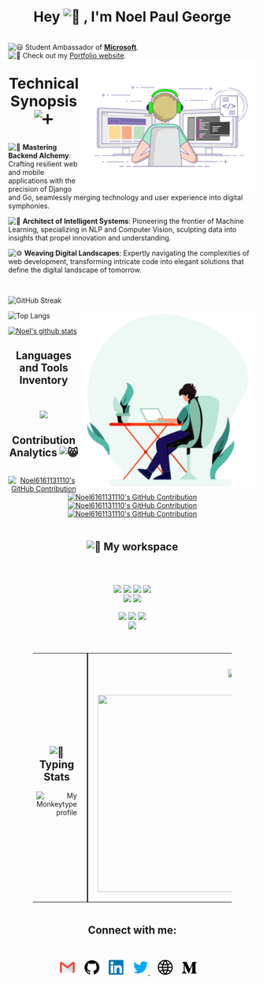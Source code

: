 
<h1 align="center"> Hey 
  <picture>
  <source srcset="https://fonts.gstatic.com/s/e/notoemoji/latest/1f44b_1f3fb/512.webp" type="image/webp">
  <img src="https://fonts.gstatic.com/s/e/notoemoji/latest/1f44b_1f3fb/512.gif" alt="👋" width="32" height="32">
  </picture>
  , I'm Noel Paul George
</h1>
<br>


<picture>
  <source srcset="https://fonts.gstatic.com/s/e/notoemoji/latest/1f603/512.webp" type="image/webp">
  <img src="https://fonts.gstatic.com/s/e/notoemoji/latest/1f603/512.gif" alt="😃" width="16" height="16">
</picture>Student Ambassador of <strong><a href="https://mvp.microsoft.com/en-US/studentambassadors/profile/5ca52ffc-9b1b-4afd-a5ba-d932e6eda8bf">Microsoft</a></strong>.

<br />
<picture>
  <source srcset="https://fonts.gstatic.com/s/e/notoemoji/latest/1f4ab/512.webp" type="image/webp">
  <img src="https://fonts.gstatic.com/s/e/notoemoji/latest/1f4ab/512.gif" alt="💫" width="16" height="16">
</picture>
Check out my <a href="https://noelpaulgeorge.me/">Portfolio website</a>.
<br />

<img align="right" alt="Code gif" src="https://github.com/Noel6161131110/Noel6161131110/blob/main/assets/coding-freak.gif" width="360"/>

<p align="center" style="font-size:30px;"><b>Technical Synopsis</b>
<picture>
  <source srcset="https://fonts.gstatic.com/s/e/notoemoji/latest/2795/512.webp" type="image/webp">
  <img src="https://fonts.gstatic.com/s/e/notoemoji/latest/2795/512.gif" alt="➕" width="16" height="16">
</picture>

<p>
<picture>
  <source srcset="https://fonts.gstatic.com/s/e/notoemoji/latest/1f680/512.webp" type="image/webp">
  <img src="https://fonts.gstatic.com/s/e/notoemoji/latest/1f680/512.gif" alt="🚀" width="16" height="16">
</picture> <b>Mastering Backend Alchemy</b>: Crafting resilient web and mobile applications with the precision of Django and Go, seamlessly merging technology and user experience into digital symphonies.
</p>

<p>
  <picture>
  <source srcset="https://fonts.gstatic.com/s/e/notoemoji/latest/1f916/512.webp" type="image/webp">
  <img src="https://fonts.gstatic.com/s/e/notoemoji/latest/1f916/512.gif" alt="🤖" width="16" height="16">
</picture> <b>Architect of Intelligent Systems</b>: Pioneering the frontier of Machine Learning, specializing in NLP and Computer Vision, sculpting data into insights that propel innovation and understanding.
</p>

<p>
  <picture>
  <source srcset="https://fonts.gstatic.com/s/e/notoemoji/latest/2699_fe0f/512.webp" type="image/webp">
  <img src="https://fonts.gstatic.com/s/e/notoemoji/latest/2699_fe0f/512.gif" alt="⚙" width="16" height="16">
</picture> <b>Weaving Digital Landscapes</b>: Expertly navigating the complexities of web development, transforming intricate code into elegant solutions that define the digital landscape of tomorrow.

</p>


<br>

![GitHub Streak](https://streak-stats.demolab.com/?user=Noel6161131110&theme=github-green-purple)



<img align="right" alt="Code gif" src="https://github.com/Noel6161131110/Noel6161131110/blob/main/assets/coding.gif" width="360"/>



![Top Langs](https://github-readme-stats.vercel.app/api/top-langs/?username=Noel6161131110&layout=compact&theme=github_dark)

[![Noel's github stats](https://github-readme-stats.vercel.app/api?username=Noel6161131110&layout=compact&theme=github_dark)](https://github.com/Noel6161131110/github-readme-stats)

<h2 align="center">Languages and Tools Inventory</h2>
<br />

<p align="center">
  <a href="https://skillicons.dev">
    <img src="https://skillicons.dev/icons?i=python,vercel,linux,go,tensorflow,vscode,html,css,unity,java,azure,postman,javascript,c,git,md,github,bash,cpp,discord,docker,firebase,nginx,flask,githubactions,visualstudio,django,mongodb,mysql,netlify,redis,postgres,powershell,cs,latex,aws,&perline=18" />
  </a>
</p>

<h2 align="center"> Contribution Analytics <picture>
  <source srcset="https://fonts.gstatic.com/s/e/notoemoji/latest/1f638/512.webp" type="image/webp">
  <img src="https://fonts.gstatic.com/s/e/notoemoji/latest/1f638/512.gif" alt="😸" width="20" height="20">
</picture></h2>
<br />

<!-- [![Noel's github activity graph](https://github-readme-activity-graph.vercel.app/graph?username=Noel6161131110&theme=tokyo-night)](https://github.com/Noel6161131110/github-readme-activity-graph) -->

<div align="center">
<div style="overflow: hidden;">
  <a href="https://github.com/Noel6161131110">
    <img src="https://github-profile-summary-cards.vercel.app/api/cards/profile-details?username=Noel6161131110&theme=tokyonight" alt="Noel6161131110's GitHub Contribution" style="width: 910px"/>
  </a>
</div>
<div>
  <a href="https://github.com/Noel6161131110">
    <img src="http://github-profile-summary-cards.vercel.app/api/cards/repos-per-language?username=Noel6161131110&theme=tokyonight" alt="Noel6161131110's GitHub Contribution" style="width: 300px; height: 180px;"/>
  </a>

  <a href="https://github.com/Noel6161131110">
    <img src="http://github-profile-summary-cards.vercel.app/api/cards/most-commit-language?username=Noel6161131110&theme=tokyonight" alt="Noel6161131110's GitHub Contribution"style="width: 300px; height: 180px;"/>
  </a>
  
  <a href="https://github.com/Noel6161131110">
    <img src="http://github-profile-summary-cards.vercel.app/api/cards/productive-time?username=Noel6161131110&theme=tokyonight" alt="Noel6161131110's GitHub Contribution" style="width: 300px; height: 180px;"/>
  </a>
  
</div>
</div>




<br/>
    <h2 align="center"><picture>
  <source srcset="https://fonts.gstatic.com/s/e/notoemoji/latest/1f48e/512.webp" type="image/webp">
  <img src="https://fonts.gstatic.com/s/e/notoemoji/latest/1f48e/512.gif" alt="💎" width="20" height="20">
</picture> My workspace</h2><br/>
    <p align='center'>
  <br/>

  <img src="https://img.shields.io/badge/NITRO-83B81A?style=for-the-badge&logo=Acer&logoColor=white"/>
     
  <img src="https://img.shields.io/badge/intel-core%20i5%209th-%230071C5.svg?&style=for-the-badge&logo=intel&logoColor=white" />
  <img src="https://img.shields.io/badge/RAM-16GB-%230071C5.svg?&style=for-the-badge&logoColor=white" />
  <img src="https://img.shields.io/badge/nvidia-gtx%201650-%2376B900.svg?&style=for-the-badge&logo=nvidia&logoColor=white" /><br>

  <img src="https://img.shields.io/badge/Ubuntu-E95420?style=for-the-badge&logo=Ubuntu&logoColor=white"/>
    <img src="https://img.shields.io/badge/Windows-0078D6?style=for-the-badge&logo=windows&logoColor=white"/><br/>
  <br>
  
  <img src="https://img.shields.io/badge/Macbook Pro-%23000000.svg?style=for-the-badge&logo=apple&logoColor=white"/>
  <img src="https://img.shields.io/badge/M3 Pro-%23000000.svg?style=for-the-badge&logo=apple&logoColor=white"/>
  <img src="https://img.shields.io/badge/RAM-18GB-%23000000.svg?&style=for-the-badge&logoColor=white" /><br />
  <img src="https://img.shields.io/badge/mac%20os%20Sonoma-000000?style=for-the-badge&logo=macos&logoColor=F0F0F0"/>
  
</p>

<br />

<div style="display: flex; justify-content: center;">
  <table style="width: 80%; border-collapse: collapse;">
    <tr>
      <td style="width: 50%; text-align: right; padding-right: 20px;">
        <h2 align = "center"><picture>
  <source srcset="https://fonts.gstatic.com/s/e/notoemoji/latest/1f3c1/512.webp" type="image/webp">
  <img src="https://fonts.gstatic.com/s/e/notoemoji/latest/1f3c1/512.gif" alt="🏁" width="32" height="32">
</picture>Typing Stats</h2>
        <p align="right">
          <img src="https://monkeytype-readme.com/generate-svg/Noel6161131110/cyberspace?pb=true" alt="My Monkeytype profile" width="400" height="400" />
        </p>
      </td>
      <td style="width: 50%; border-left: 2px solid black; padding-left: 20px;">
        <h2 align="center"><picture>
  <source srcset="https://fonts.gstatic.com/s/e/notoemoji/latest/1f6b2/512.webp" type="image/webp">
  <img src="https://fonts.gstatic.com/s/e/notoemoji/latest/1f6b2/512.gif" alt="🚲" width="32" height="32">
</picture>GitHub Achievements</h2>
        <p align="center" style="display: flex; justify-content: center;">
          <a href="#"><img src="https://github-profile-trophy.vercel.app/?username=Noel6161131110&column=3&row=3&theme=discord" width="800" height="400"></a>
        </p>
      </td>
    </tr>
  </table>
</div>




<h2 align="center">  Connect with me:</h2>
<br/>
<!-- <div align="center">
<a href="https://app.daily.dev/noel_paul_george"><img src="https://api.daily.dev/devcards/2a35e3297fe9449398fde5b51437bcdd.png?r=fjq" width="400" alt="Noel Paul George's Dev Card"/></a>
</div> -->

<p align="center">
 <a href="mailto:noel.paul.george.01052003@gmail.com"><img src="https://github.com/Noel6161131110/Noel6161131110/blob/main/assets/gmail.svg" width="30px" alt="mail"></a> &nbsp; &nbsp;
   <a href="https://github.com/Noel6161131110"><img src="https://github.com/Noel6161131110/Noel6161131110/blob/main/assets/github.svg" width="30px" alt="mail"></a> &nbsp; &nbsp;
  <a href="https://www.linkedin.com/in/noel-paul-george-5708ba205"><img src="https://github.com/Noel6161131110/Noel6161131110/blob/main/assets/linkedin.svg" width="30px" alt="LinkedIn"></a> &nbsp; &nbsp;
  <a href="https://twitter.com/NoelGeo62464634"><img src="https://github.com/Noel6161131110/Noel6161131110/blob/main/assets/twitter.svg" width="30px" alt="Twitter">     </a> &nbsp; &nbsp;
    <a href="http://noelpaulgeorge.me/"><img src="https://github.com/Noel6161131110/Noel6161131110/blob/main/assets/site.svg" width="30px" alt="site"></a> &nbsp; &nbsp;
  <a href="https://medium.com/@noelpaulgeorge"><img src="https://github.com/Noel6161131110/Noel6161131110/blob/main/assets/medium.svg" width="30px" alt="medium"></a> &nbsp; &nbsp;
</p>
&nbsp; &nbsp;


